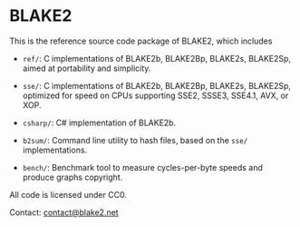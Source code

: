 # BLAKE2

This is the reference source code package of BLAKE2, which includes

* `ref/`: C implementations of BLAKE2b, BLAKE2Bp, BLAKE2s, BLAKE2Sp,
  aimed at portability and simplicity. 

* `sse/`: C implementations of BLAKE2b, BLAKE2Bp, BLAKE2s, BLAKE2Sp,
  optimized for speed on CPUs supporting SSE2, SSSE3, SSE4.1, AVX, or
  XOP.

* `csharp/`: C# implementation of BLAKE2b. 

* `b2sum/`: Command line utility to hash files, based on the `sse/`
  implementations.

* `bench/`: Benchmark tool to measure cycles-per-byte speeds and produce
  graphs copyright.

All code is licensed under CC0.

Contact: contact@blake2.net
